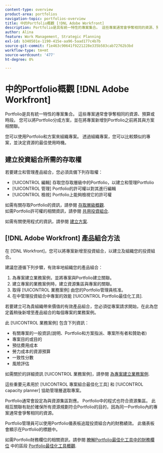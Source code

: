 ```yaml
---
content-type: overview
product-area: portfolios
navigation-topic: portfolios-overview
title: 中的Portfolio概觀 [!DNL Adobe Workfront]
description: Portfolio是具有統一特性的專案集合。 這些專案通常會爭奪相同的資源、預算或時段。 您可以將Portfolio分成方案，並在將專案新增到Portfolio之前將其與方案相關聯。
author: Alina
feature: Work Management, Strategic Planning
exl-id: b340501e-1190-415e-aa96-5aad177c4b7b
source-git-commit: f1e463c90641f9221228e335b583cab72762b3bd
workflow-type: tm+mt
source-wordcount: '477'
ht-degree: 0%

---
```


# 中的Portfolio概觀 [!DNL Adobe Workfront]

<!-- Audited: 1/2024 -->

Portfolio是具有統一特性的專案集合。 這些專案通常會爭奪相同的資源、預算或時段。 您可以將Portfolio分成方案，並在將專案新增到Portfolio之前將其與方案相關聯。

您可以使用Portfolio和方案來組織專案。 透過組織專案，您可以比較類似的專案，並決定資源的最佳使用時機。

## 建立投資組合所需的存取權

若要建立和管理產品組合，您必須具備下列存取權：

* [!UICONTROL 編輯] 存取您存取層級中的Portfolio，以建立和管理Portfolio
* [!UICONTROL 管理] Portfolio的許可權以對其進行編輯
* [!UICONTROL 檢視] Portfolio上能夠檢視它的許可權

如需有關存取Portfolio的資訊，請參閱 [存取層級概觀](../../../administration-and-setup/add-users/access-levels-and-object-permissions/access-levels-overview.md).\
如需Portfolio許可權的相關資訊，請參閱 [共用投資組合](../../../workfront-basics/grant-and-request-access-to-objects/share-a-portfolio.md).

如需有關使用程式的資訊，請參閱 [建立方案](../../../manage-work/portfolios/create-and-manage-programs/create-program.md).

## [!DNL Adobe Workfront] 產品組合方法

在 [!DNL Workfront]，您可以將專案新增至投資組合，以建立及組織您的投資組合。

建議您遵循下列步驟，有效率地組織您的產品組合：

1. 為專案建立業務案例，並將專案與Portfolio建立關聯。
1. 建立專案的業務案例時，建立資源集區與專案的關聯。
1. 取得 [!UICONTROL 業務案例] 由您的Portfolio管理員核准。
1. 在中管理投資組合中專案的效能 [!UICONTROL Portfolio最佳化工具].

若要建立可為貴組織帶來價值的有效產品組合，您必須從專案請求開始，在此為您定義稍後新增至產品組合的每個專案的業務案例。

此 [!UICONTROL 業務案例] 包含下列資訊：

* 有關專案的一般資訊(說明、Portfolio和方案指派、專案所有者和贊助者)
* 專案目的或目的
* 預估費用成本
* 勞力成本的資源預算
* 一致性分數
* 風險評估

如需關於的詳細資訊 [!UICONTROL 業務案例]，請參閱 [為專案建立業務案例](../../../manage-work/projects/define-a-business-case/create-business-case.md).

這些重要元素用於 [!UICONTROL 專案組合最佳化工具] 和 [!UICONTROL capacity planner] 協助管理層選取專案。

Portfolio通常會設定為與資源集區對應。 Portfolio中的程式也符合資源集區。 此相互關聯有助於確保所有資源規劃符合Portfolio的目的，因為同一Portfolio內的專案通常會爭奪相同的資源。

Portfolio管理員可以使用Portfolio儀表板追蹤投資組合內的財務績效。 此儀表板會顯示在Portfolio的標題中。

如需Portfolio財務欄位的相關資訊，請參閱 [瞭解Portfolio最佳化工具中的財務欄位](../../../manage-work/portfolios/portfolio-optimizer/portfolio-optimizer-overview.md#financial-fieds-subsection) 中的區段 [Portfolio最佳化工具概觀](../../../manage-work/portfolios/portfolio-optimizer/portfolio-optimizer-overview.md).
